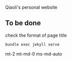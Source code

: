 Qiaoli's personal website

## To be done

check the format of page title

```
bundle exec jekyll serve
```

mt-2 mt-md-0 ms-md-auto

<script defer src="/assets/libs/fontawesome/all.min.js"></script>